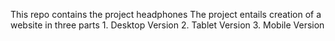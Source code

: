 This repo contains the project headphones 
The project entails creation of a website in three parts 1. Desktop Version
2. Tablet Version
3. Mobile Version
